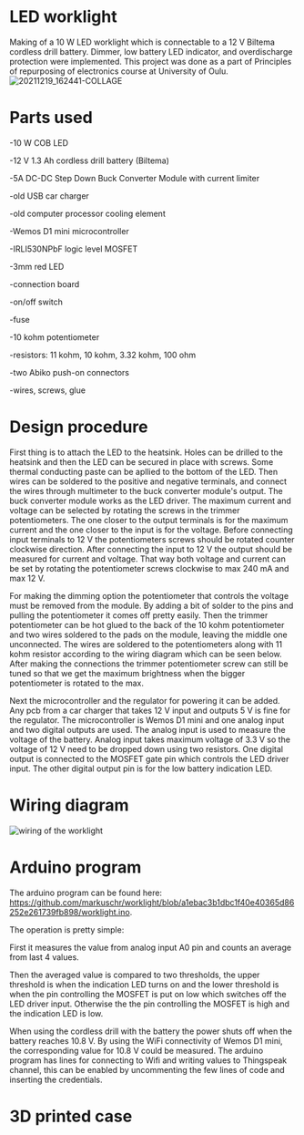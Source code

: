 # LED worklight

Making of a 10 W LED worklight which is connectable to a 12 V Biltema cordless drill battery. Dimmer, low battery LED indicator, and overdischarge protection were implemented.
This project was done as a part of Principles of repurposing of electronics course at University of Oulu.
![20211219_162441-COLLAGE](https://user-images.githubusercontent.com/96006405/146678409-bee5d322-306a-45b3-b3f2-4c59b65f59d4.jpg)


# Parts used

-10 W COB LED

-12 V 1.3 Ah cordless drill battery (Biltema)

-5A DC-DC Step Down Buck Converter Module with current limiter

-old USB car charger

-old computer processor cooling element

-Wemos D1 mini microcontroller

-IRLI530NPbF logic level MOSFET

-3mm red LED

-connection board

-on/off switch

-fuse

-10 kohm potentiometer 

-resistors: 11 kohm, 10 kohm, 3.32 kohm, 100 ohm 

-two Abiko push-on connectors

-wires, screws, glue

# Design procedure

First thing is to attach the LED to the heatsink. Holes can be drilled to the heatsink and then the LED can be secured in place with screws. Some thermal conducting paste can be apllied to the bottom of the LED. Then wires can be soldered to the positive and negative terminals, and connect the wires through multimeter to the buck converter module's output. The buck converter module works as the LED driver. The maximum current and voltage can be selected by rotating the screws in the trimmer potentiometers. The one closer to the output terminals is for the maximum current and the one closer to the input is for the voltage. Before connecting input terminals to 12 V the potentiometers screws should be rotated counter clockwise direction. After connecting the input to 12 V the output should be measured for current and voltage. That way both voltage and current can be set by rotating the potentiometer screws clockwise to max 240 mA and max 12 V.

For making the dimming option the potentiometer that controls the voltage must be removed from the module. By adding a bit of solder to the pins and pulling the potentiometer it comes off pretty easily. Then the trimmer potentiometer can be hot glued to the back of the 10 kohm potentiometer and two wires soldered to the pads on the module, leaving the middle one unconnected. The wires are soldered to the potentiometers along with 11 kohm resistor according to the wiring diagram which can be seen below. After making the connections the trimmer potentiometer screw can still be tuned so that we get the maximum brightness when the bigger potentiometer is rotated to the max.

Next the microcontroller and the regulator for powering it can be added. Any pcb from a car charger that takes 12 V input and outputs 5 V is fine for the regulator. The microcontroller is Wemos D1 mini and one analog input and two digital outputs are used. The analog input is used to measure the voltage of the battery. Analog input takes maximum voltage of 3.3 V so the voltage of 12 V need to be dropped down using two resistors. One digital output is connected to the MOSFET gate pin which controls the LED driver input. The other digital output pin is for the low battery indication LED. 

# Wiring diagram

![wiring of the worklight](https://user-images.githubusercontent.com/96006405/146410564-97dff615-c898-4bcc-9aad-548d0920435c.JPG)

# Arduino program
The arduino program can be found here: https://github.com/markuschr/worklight/blob/a1ebac3b1dbc1f40e40365d86252e261739fb898/worklight.ino.

The operation is pretty simple: 

First it measures the value from analog input A0 pin and counts an average from last 4 values. 

Then the averaged value is compared to two thresholds, the upper threshold is when the indication LED turns on and the lower threshold is when the pin controlling the MOSFET is put on low which switches off the LED driver input.  Otherwise the the pin controlling the MOSFET is high and the indication LED is low.

When using the cordless drill with the battery the power shuts off when the battery reaches 10.8 V. By using the WiFi connectivity of Wemos D1 mini, the corresponding value for 10.8 V could be measured. The arduino program has lines for connecting to Wifi and writing values to Thingspeak channel, this can be enabled by uncommenting the few lines of code and inserting the credentials.

# 3D printed case



